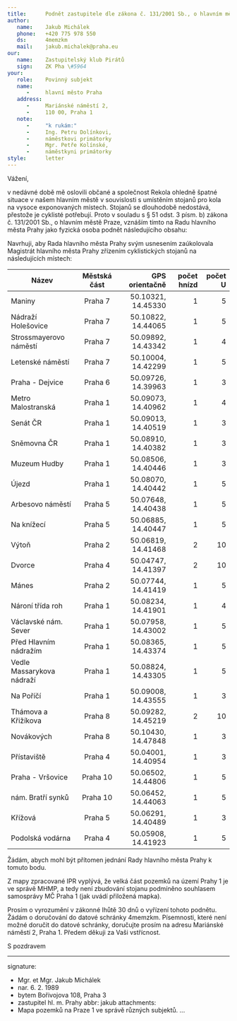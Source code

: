 ```yaml
---
title:      Podnět zastupitele dle zákona č. 131/2001 Sb., o hlavním městě Praze
author:
   name:    Jakub Michálek
   phone:   +420 775 978 550
   ds:      4memzkm
   mail:    jakub.michalek@praha.eu
our:
   name:    Zastupitelský klub Pirátů
   sign:    ZK Pha \#5964
your:
   role:    Povinný subjekt
   name:    
      -     hlavní město Praha
   address:
      -     Mariánské náměstí 2,
      -     110 00, Praha 1
   note: 
      -     "k rukám:"
      -     Ing. Petru Dolínkovi, 
      -     náměstkovi primátorky
      -     Mgr. Petře Kolínské, 
      -     náměstkyni primátorky
style:      letter
---
```


Vážení,

v nedávné době mě oslovili občané a společnost Rekola ohledně špatné situace v našem hlavním městě v souvislosti s umístěním stojanů pro kola na vysoce exponovaných místech. Stojanů se dlouhodobě nedostává, přestože je cyklisté potřebují. Proto v souladu s § 51 odst. 3 písm. b) zákona č. 131/2001 Sb., o hlavním městě Praze, vznáším tímto na Radu hlavního města Prahy jako fyzická osoba podnět následujícího obsahu: 

Navrhuji, aby Rada hlavního města Prahy svým usnesením zaúkolovala Magistrát hlavního města Prahy zřízením cyklistických stojanů na následujících místech:

|Název|Městská část|GPS orientačně|počet hnízd|počet U|
| ------------- |:-------------:| -----:|-----:|-----:|
|Maniny|Praha 7|50.10321, 14.45330|1|5|
|Nádraží Holešovice|Praha 7|50.10822, 14.44065|1|5|
|Strossmayerovo náměstí|Praha 7|50.09892, 14.43342|1|4|
|Letenské náměstí|Praha 7|50.10004, 14.42299|1|5|
|Praha - Dejvice|Praha 6|50.09726, 14.39963|1|3|
|Metro  Malostranská|Praha 1|50.09073, 14.40962|1|4|
|Senát ČR|Praha 1|50.09013, 14.40519|1|3|
|Sněmovna ČR|Praha 1|50.08910, 14.40382|1|3|
|Muzeum Hudby|Praha 1|50.08506, 14.40446|1|3|
|Újezd|Praha 1|50.08070, 14.40442|1|5|
|Arbesovo náměstí|Praha 5|50.07648, 14.40438|1|5|
|Na knížecí|Praha 5|50.06885, 14.40447|1|5||
|Výtoň|Praha 2|50.06819, 14.41468|2|10||
|Dvorce|Praha 4|50.04747, 14.41397|2|10||
|Mánes|Praha 2|50.07744, 14.41419|1|5||
|Nároní třída roh|Praha 1|50.08234, 14.41901|1|4|
|Václavské nám. Sever|Praha 1|50.07958, 14.43002|1|5|
|Před Hlavním nádražím|Praha 1|50.08365, 14.43374|1|5|
|Vedle Massarykova nádraží|Praha 1|50.08824, 14.43305|1|5|
|Na Poříčí|Praha 1|50.09008, 14.43555|1|3|
|Thámova a Křižíkova|Praha 8|50.09282, 14.45219|2|10||
|Novákových|Praha 8|50.10430, 14.47848|1|3|
|Přístaviště|Praha 4|50.04001, 14.40954|1|3|
|Praha - Vršovice|Praha 10|50.06502, 14.44806|1|5|
|nám. Bratří synků|Praha 10|50.06452, 14.44063|1|5|
|Křížová|Praha 5|50.06291, 14.40489|1|3|
|Podolská vodárna|Praha 4|50.05908, 14.41923|1|5|

Žádám, abych mohl být přítomen jednání Rady hlavního města Prahy k tomuto bodu. 

Z mapy zpracované IPR vyplývá, že velká část pozemků na území Prahy 1 je ve správě MHMP, a tedy není zbudování stojanu podmíněno souhlasem samosprávy MČ Praha 1 (jak uvádí přiložená mapka).

Prosím o vyrozumění v zákonné lhůtě 30 dnů o vyřízení tohoto podnětu. Žádám o doručování do datové schránky 4memzkm. Písemnosti, které není možné doručit do datové schránky, doručujte prosím na adresu Mariánské náměstí 2, Praha 1. Předem děkuji za Vaši vstřícnost.

S pozdravem

---
signature: 
  - Mgr. et Mgr. Jakub Michálek
  - nar. 6. 2. 1989
  - bytem Bořivojova 108, Praha 3
  - zastupitel hl. m. Prahy
abbr:       jakub
attachments:
  - Mapa pozemků na Praze 1 ve správě různých subjektů.
...
